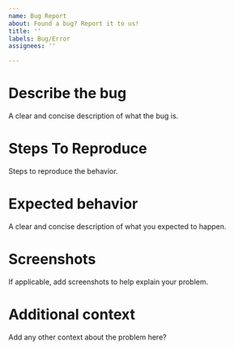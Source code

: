 ```yaml
---
name: Bug Report
about: Found a bug? Report it to us!
title: ''
labels: Bug/Error
assignees: ''

---
```


# Describe the bug
A clear and concise description of what the bug is.

# Steps To Reproduce
Steps to reproduce the behavior.

# Expected behavior
A clear and concise description of what you expected to happen.

# Screenshots
If applicable, add screenshots to help explain your problem.

# Additional context
Add any other context about the problem here?